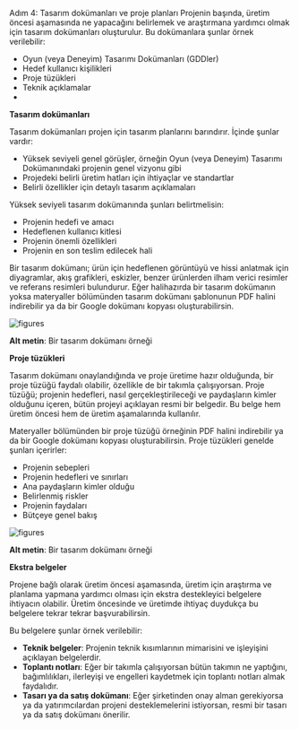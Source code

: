 Adım 4: Tasarım dokümanları ve proje planları
Projenin başında, üretim öncesi aşamasında ne yapacağını belirlemek ve araştırmana yardımcı olmak için tasarım dokümanları oluşturulur. Bu dokümanlara şunlar örnek verilebilir:

- Oyun (veya Deneyim) Tasarımı Dokümanları (GDDler)
- Hedef kullanıcı kişilikleri
- Proje tüzükleri
- Teknik açıklamalar
- 
**Tasarım dokümanları**

Tasarım dokümanları projen için tasarım planlarını barındırır. İçinde şunlar vardır:

- Yüksek seviyeli genel görüşler, örneğin Oyun (veya Deneyim) Tasarımı Dokümanındaki projenin genel vizyonu gibi
- Projedeki belirli üretim hatları için ihtiyaçlar ve standartlar
- Belirli özellikler için detaylı tasarım açıklamaları

Yüksek seviyeli tasarım dokümanında şunları belirtmelisin:

- Projenin hedefi ve amacı
- Hedeflenen kullanıcı kitlesi
- Projenin önemli özellikleri
- Projenin en son teslim edilecek hali

Bir tasarım dokümanı; ürün için hedeflenen görüntüyü ve hissi anlatmak için diyagramlar, akış grafikleri, eskizler, benzer ürünlerden ilham verici resimler ve referans resimleri bulundurur.
Eğer halihazırda bir tasarım dokümanın yoksa materyaller bölümünden tasarım dokümanı şablonunun PDF halini indirebilir ya da bir Google dokümanı kopyası oluşturabilirsin.

![figures]()

**Alt metin**: Bir tasarım dokümanı örneği

**Proje tüzükleri**

Tasarım dokümanı onaylandığında ve proje üretime hazır olduğunda, bir proje tüzüğü faydalı olabilir, özellikle de bir takımla çalışıyorsan. Proje tüzüğü; projenin hedefleri, nasıl gerçekleştirileceği ve paydaşların kimler olduğunu içeren, bütün projeyi açıklayan resmi bir belgedir. Bu belge hem üretim öncesi hem de üretim aşamalarında kullanılır.

Materyaller bölümünden bir proje tüzüğü örneğinin PDF halini indirebilir ya da bir Google dokümanı kopyası oluşturabilirsin.
Proje tüzükleri genelde şunları içerirler:

- Projenin sebepleri
- Projenin hedefleri ve sınırları
- Ana paydaşların kimler olduğu
- Belirlenmiş riskler
- Projenin faydaları
- Bütçeye genel bakış

![figures]()

**Alt metin**: Bir tasarım dokümanı örneği

**Ekstra belgeler**

Projene bağlı olarak üretim öncesi aşamasında, üretim için araştırma ve planlama yapmana yardımcı olması için ekstra destekleyici belgelere ihtiyacın olabilir. Üretim öncesinde ve üretimde ihtiyaç duydukça bu belgelere tekrar tekrar başvurabilirsin.

Bu belgelere şunlar örnek verilebilir:

- **Teknik belgeler**: Projenin teknik kısımlarının mimarisini ve işleyişini açıklayan belgelerdir.
- **Toplantı notları**: Eğer bir takımla çalışıyorsan bütün takımın ne yaptığını, bağımlılıkları, ilerleyişi ve engelleri kaydetmek için toplantı notları almak faydalıdır.
- **Tasarı ya da satış dokümanı**: Eğer şirketinden onay alman gerekiyorsa ya da yatırımcılardan projeni desteklemelerini istiyorsan, resmi bir tasarı ya da satış dokümanı önerilir.
